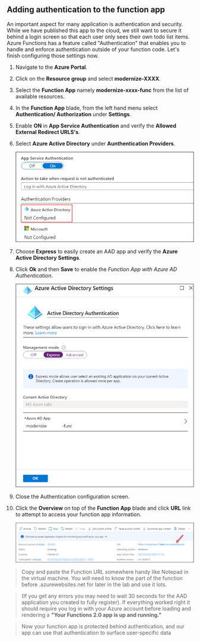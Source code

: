 ## Adding authentication to the function app

An important aspect for many application is authentication and security. While we have published this app to the cloud, we still want to secure it behind a login screen so that each user only sees their own todo list items. Azure Functions has a feature called "Authentication" that enables you to handle and enforce authentication outside of your function code. Let's finish configuring those settings now.

1. Navigate to the **Azure Portal**. 

2. Click on the **Resource group** and select **modernize-XXXX**.

3. Select the **Function App** namely **modernize-xxxx-func** from the list of available resources.

4. In the **Function App** blade, from the left hand menu select **Authentication/ Authorization** under **Settings**.

5. Enable **ON** in **App Service Authentication** and verify the **Allowed External Redirect URLS's**.

6. Select **Azure Active Directory** under **Aunthentication Providers**.
   
    ![activedirectory](images/activedirectory.png)
    
7. Choose **Express** to easily create an AAD app and verify the **Azure Active Directory Settings**.

8. Click **Ok** and then **Save** to enable the *Function App with Azure AD Authentication*.

    ![Express](images/express01.png)
   
10. Close the Authentication configuration screen.

11. Click the **Overview** on top of the **Function App** blade and click **URL** link to attempt to access your function app information.

    ![Function-App](images/functionapp-01.png) 
    
 > Copy and paste the Function URL somewhere handy like Notepad in the virtual machine. You will need to know the part of the function before .azurewebsites.net for later in the lab and use it lots.
 
 > (If you get any errors you may need to wait 30 seconds for the AAD application you created to fully register). If everything worked right it should require you log in with your Azure account before loading and rendering a **"Your Functions 2.0 app is up and running."**
 
 >Now your function app is protected behind authentication, and our app can use that authentication to surface user-specific data
 
 
